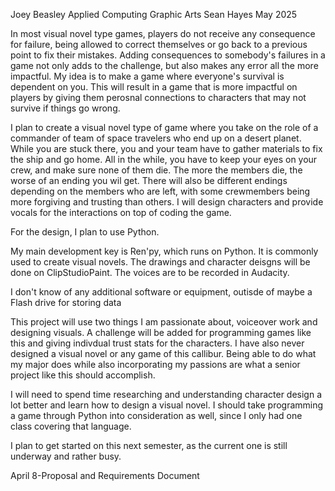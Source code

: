 Joey Beasley
Applied Computing Graphic Arts
Sean Hayes
May 2025

In most visual novel type games, players do not receive any consequence for failure, being allowed to correct themselves or go back to a previous point to fix their mistakes. Adding consequences to somebody's failures in a game not only adds to the challenge, but also makes any error all the more impactful. My idea is to make a game where everyone's survival is dependent on you. This will result in a game that is more impactful on players by giving them perosnal connections to characters that may not survive if things go wrong.

I plan to create a visual novel type of game where you take on the role of a commander of team of space travelers who end up on a desert planet. While you are stuck there, you and your team have to gather materials to fix the ship and go home. All in the while, you have to keep your eyes on your crew, and make sure none of them die. The more the members die, the worse of an ending you wil get. There will also be different endings depending on the members who are left, with some crewmembers being more forgiving and trusting than others. I will design characters and provide vocals for the interactions on top of coding the game.

For the design, I plan to use Python.

My main development key is Ren'py, which runs on Python. It is commonly used to create visual novels. The drawings and character deisgns will be done on ClipStudioPaint. The voices are to be recorded in Audacity.

I don't know of any additional software or equipment, outisde of maybe a Flash drive for storing data

This project will use two things I am passionate about, voiceover work and designing visuals. A challenge will be added for programming games like this and giving indivdual trust stats for the characters. I have also never designed a visual novel or any game of this callibur. Being able to do what my major does while also incorporating my passions are what a senior project like this should accomplish.

I will need to spend time researching and understanding character design a lot better and learn how to design a visual novel. I should take programming a game through Python into consideration as well, since I only had one class covering that language.

I plan to get started on this next semester, as the current one is still underway and rather busy.

April 8-Proposal and Requirements Document
